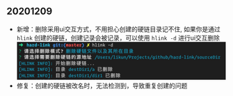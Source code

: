 ## 20201209
- 新增：删除采用ui交互方式，不用担心创建的硬链目录记不住, 如果你是通过 `hlink` 创建的硬链，创建记录会被记录，可以使用 `hlink -d` 进行ui交互删除
![deleteUI](./media/deleteUi.png)
- 修复：创建的硬链被改名时，无法检测到，导致重复创建的问题
